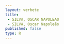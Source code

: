 ```yaml
---
layout: verbete
title:
 - SILVA, OSCAR NAPOLEAO
 - SILVA, Oscar Napoleão
published: false
type: R
---
```


